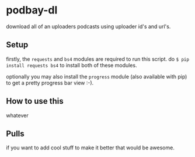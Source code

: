 # podbay-dl
download all of an uploaders podcasts using uploader id's and url's.

## Setup
firstly, the `requests` and  `bs4` modules are required to run this script. do `$ pip install requests bs4` to install both of these modules.

optionally you may also install the `progress` module (also available with pip) to get a pretty progress bar view :-).

## How to use this
whatever

## Pulls
if you want to add cool stuff to make it better that would be awesome.
